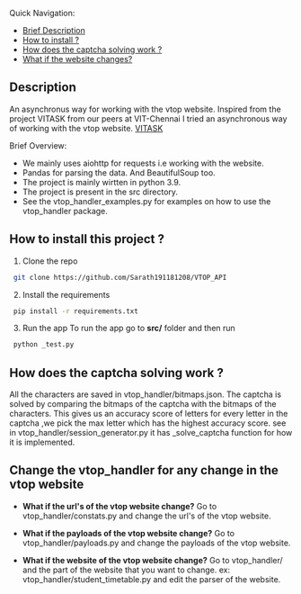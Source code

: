 
Quick Navigation:
- [Brief Description](#description)
- [How to install ?](#how-to-install-this-project)
- [How does the captcha solving work ?](#how-does-the-captcha-solving-work)
- [What if the website changes?](#change-the-vtophandler-for-any-change-in-the-vtop-website)

## Description
An asynchronus way for working with the vtop website.
Inspired from the project VITASK from our peers at VIT-Chennai I tried an asynchronous way of working with the vtop website.
[VITASK](https://github.com/Codebotics/VITask)

Brief Overview: 
- We mainly uses aiohttp for requests i.e working with the website.
- Pandas for parsing the data. And BeautifulSoup too.
- The project is mainly wirtten in python 3.9. 
- The project is present in the src directory.
- See the vtop_handler_examples.py for examples on how to use the vtop_handler package.

## How to install this project ?
1. Clone the repo
```bash
 git clone https://github.com/Sarath191181208/VTOP_API
```
2. Install the requirements
```bash
 pip install -r requirements.txt
```
3. Run the app
To run the app go to **src/** folder and then run

```bash
 python _test.py
```

## How does the captcha solving work ?
All the characters are saved in vtop_handler/bitmaps.json. The captcha is solved by comparing the bitmaps of the captcha with the bitmaps of the characters. This gives us an accuracy score of letters for every letter in the captcha ,we pick the max letter which has the highest accuracy score. 
see in vtop_handler/session_generator.py it has _solve_captcha function for how it is implemented.

## Change the vtop_handler for any change in the vtop website 
- **What if the url's of the vtop website change?**
Go to vtop_handler/constats.py and change the url's of the vtop website.

- **What if the payloads of the vtop website change?**
Go to vtop_handler/payloads.py and change the payloads of the vtop website.

- **What if the website of the vtop website change?**
Go to vtop_handler/ and the part of the website that you want to change. ex: vtop_handler/student_timetable.py and edit the parser of the website.